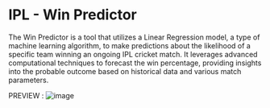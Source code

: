 # IPL - Win Predictor

The Win Predictor is a tool that utilizes a Linear Regression model, a type of machine learning algorithm, to make predictions about the likelihood of a specific team winning an ongoing IPL cricket match. It leverages advanced computational techniques to forecast the win percentage, providing insights into the probable outcome based on historical data and various match parameters.

PREVIEW :
![image](https://github.com/Niraj-Senpai/IPL-Predictor/assets/86838491/b1dfb2af-2bcc-4be0-a0cc-831d1ab7db69)
